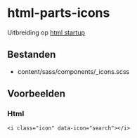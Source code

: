 # html-parts-icons

Uitbreiding op [html startup](https://github.com/am-impact/html-startup)

## Bestanden
 * content/sass/components/_icons.scss

## Voorbeelden

### Html
 	<i class="icon" data-icon="search"></i>